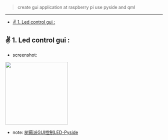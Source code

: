 >  create gui application at raspberry pi use pyside and qml

---

- [:v:  1. Led control gui :](#v--1-led-control-gui-)

##  :v:  1. Led control gui :

- screenshot:  

 <img src="http://makerinchina.cn/wp-content/uploads/2021/08/image-20210731234046176.png" width="200" height="200" />

- note: [树莓派GUI控制LED-Pyside](https://makerinchina.cn/%e6%a0%91%e8%8e%93%e6%b4%begui%e6%8e%a7%e5%88%b6led-pyside/)

